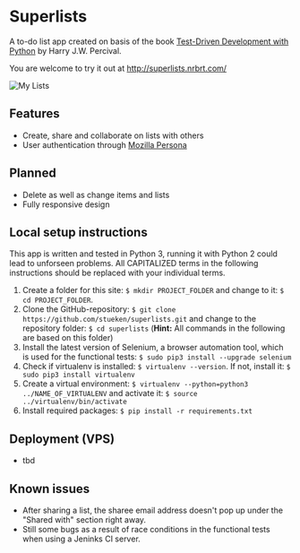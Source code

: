 # Superlists
A to-do list app created on basis of the book [Test-Driven Development with Python](http://chimera.labs.oreilly.com/books/1234000000754) by Harry J.W. Percival.

You are welcome to try it out at http://superlists.nrbrt.com/

![My Lists](http://img5.fotos-hochladen.net/uploads/superlistsmylijiv1of5u4l.jpg)

## Features
- Create, share and collaborate on lists with others 
- User authentication through [Mozilla Persona](https://www.mozilla.org/en-US/persona/)

## Planned
- Delete as well as change items and lists
- Fully responsive design

## Local setup instructions
This app is written and tested in Python 3, running it with Python 2 could lead to unforseen problems. All CAPITALIZED terms in the following instructions should be replaced with your individual terms.

1. Create a folder for this site: `$ mkdir PROJECT_FOLDER` and change to it: `$ cd PROJECT_FOLDER`.
2. Clone the GitHub-repository: `$ git clone https://github.com/stueken/superlists.git` and change to the repository folder: `$ cd superlists` (**Hint:** All commands in the following are based on this folder)
3. Install the latest version of Selenium, a browser automation tool, which is used for the functional tests: `$ sudo pip3 install --upgrade selenium`
4. Check if virtualenv is installed: `$ virtualenv --version`. If not, install it: `$ sudo pip3 install virtualenv`
5. Create a virtual environment: `$ virtualenv --python=python3 ../NAME_OF_VIRTUALENV` and activate it: `$ source ../virtualenv/bin/activate`
6. Install required packages: `$ pip install -r requirements.txt`


## Deployment (VPS)
- tbd

## Known issues
- After sharing a list, the sharee email address doesn't pop up under the "Shared with" section right away.
- Still some bugs as a result of race conditions in the functional tests when using a Jeninks CI server. 
